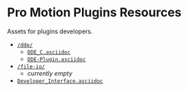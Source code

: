 # Pro Motion Plugins Resources

Assets for plugins developers.

- [`/dde/`][dde]
    + [`DDE_C.asciidoc`][DDE_C]
    + [`DDE-Plugin.asciidoc`][DDE-Plugin]
- [`/file-io/`][file-io]
    + _currently empty_
- [`Developer_Interface.asciidoc`][Developer_Interface]


<!-----------------------------------------------------------------------------
                               REFERENCE LINKS                                
------------------------------------------------------------------------------>

[dde]: ./dde "DDE plugins assets"
[file-io]: ./file-io "File I/O plugins assets"

[DDE-Plugin]: ./dde/DDE-Plugin.asciidoc
[DDE_C]: ./dde/DDE_C.asciidoc
[Developer_Interface]: ./Developer_Interface.asciidoc

<!-- EOF -->
